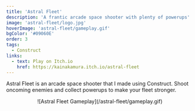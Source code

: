 ```yaml
---
title: 'Astral Fleet'
description: 'A frantic arcade space shooter with plenty of powerups'
image: 'astral-fleet/logo.jpg'
hoverImage: 'astral-fleet/gameplay.gif'
bgColor: '#09060E'
order: 3
tags:
  - Construct
links:
  - text: Play on Itch.io
    href: https://kainakamura.itch.io/astral-fleet
---
```


Astral Fleet is an arcade space shooter that I made using Construct. Shoot oncoming enemies and collect powerups to make your fleet stronger.

<p align="center">
![Astral Fleet Gameplay](/astral-fleet/gameplay.gif)
</p>
